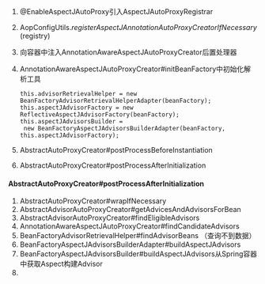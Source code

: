 1. @EnableAspectJAutoProxy引入AspectJAutoProxyRegistrar

2. AopConfigUtils.*registerAspectJAnnotationAutoProxyCreatorIfNecessary*(registry)

3. 向容器中注入AnnotationAwareAspectJAutoProxyCreator后置处理器

4. AnnotationAwareAspectJAutoProxyCreator#initBeanFactory中初始化解析工具

   ```
   this.advisorRetrievalHelper = new BeanFactoryAdvisorRetrievalHelperAdapter(beanFactory);
   this.aspectJAdvisorFactory = new ReflectiveAspectJAdvisorFactory(beanFactory);
   this.aspectJAdvisorsBuilder =
   	new BeanFactoryAspectJAdvisorsBuilderAdapter(beanFactory, this.aspectJAdvisorFactory);
   ```

5. AbstractAutoProxyCreator#postProcessBeforeInstantiation

6. AbstractAutoProxyCreator#postProcessAfterInitialization

#### AbstractAutoProxyCreator#postProcessAfterInitialization

1. AbstractAutoProxyCreator#wrapIfNecessary
2. AbstractAdvisorAutoProxyCreator#getAdvicesAndAdvisorsForBean
3. AbstractAdvisorAutoProxyCreator#findEligibleAdvisors
4. AnnotationAwareAspectJAutoProxyCreator#findCandidateAdvisors
5. BeanFactoryAdvisorRetrievalHelper#findAdvisorBeans （查询不到数据）
6. BeanFactoryAspectJAdvisorsBuilderAdapter#buildAspectJAdvisors
7. BeanFactoryAspectJAdvisorsBuilder#buildAspectJAdvisors从Spring容器中获取Aspect构建Advisor
8. 

